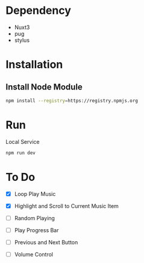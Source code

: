 # Dependency
- Nuxt3
- pug
- stylus

# Installation

## Install Node Module
```sh
npm install --registry=https://registry.npmjs.org
```
# Run
Local Service
```sh
npm run dev
```

# To Do
- [x] Loop Play Music
- [x] Highlight and Scroll to Current Music Item
- [ ] Random Playing
- [ ] Play Progress Bar
- [ ] Previous and Next Button
- [ ] Volume Control


